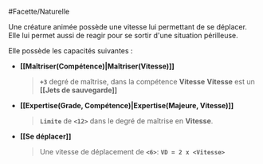 #Facette/Naturelle 

Une créature animée possède une vitesse lui permettant de se déplacer. Elle lui permet aussi de reagir pour se sortir d'une situation périlleuse.

Elle possède les capacités suivantes :
* **[[Maîtriser(Compétence)|Maîtriser(Vitesse)]]**
    > **`+3`** degré de maîtrise, dans la compétence **Vitesse**
   > **Vitesse** est un **[[Jets de sauvegarde]]**
* **[[Expertise(Grade, Compétence)|Expertise(Majeure, Vitesse)]]**
    > **`Limite`** de **`<12>`** dans le degré de maîtrise en **Vitesse**.
* **[[Se déplacer]]**
    > Une vitesse de déplacement de **`<6>`**:
    >     **`VD = 2 x <Vitesse>`**
